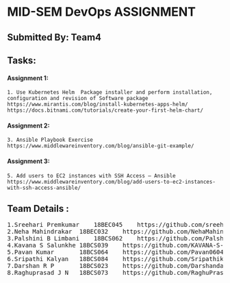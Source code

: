 
# MID-SEM DevOps ASSIGNMENT
## Submitted By: Team4
			

## Tasks:

#### Assignment 1:
	1. Use Kubernetes Helm  Package installer and perform installation, configuration and revision of Software package 
	https://www.mirantis.com/blog/install-kubernetes-apps-helm/
	https://docs.bitnami.com/tutorials/create-your-first-helm-chart/

		
	
#### Assignment 2:	
    3. Ansible Playbook Exercise 
    https://www.middlewareinventory.com/blog/ansible-git-example/
	
	
	
#### Assignment 3:	
    5. Add users to EC2 instances with SSH Access – Ansible
    https://www.middlewareinventory.com/blog/add-users-to-ec2-instances-with-ssh-access-ansible/
    
##
##
## Team Details :
<pre>
1.Sreehari Premkumar 	18BEC045	https://github.com/sreeharipremkumar
2.Neha Mahindrakar	18BEC032	https://github.com/NehaMahindrakar/CS457_DevOps 
3.Palshini B Limbani	18BCS062	https://github.com/Palshini-B-Limbani/devops#devops 
4.Kavana S Salunkhe	18BCS039	https://github.com/KAVANA-S-SALUNKHE/Devops_midterm_assignment 
5.Pavan Kumar		18BCS064	https://github.com/Pavan0604/Devops 
6.Sripathi Kalyan	18BCS084	https://github.com/Sripathikalyan/Devops 
7.Darshan R P		18BCS023	https://github.com/Darshandacchu/DevOps 
8.Raghuprasad J N	18BCS073	https://github.com/RaghuPrasadJN/DevOps 
